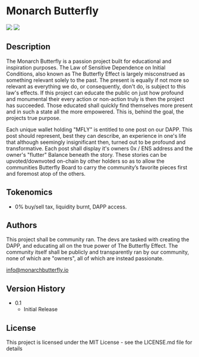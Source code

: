 # Monarch Butterfly


<img src="https://img.shields.io/badge/Topcoder-29A7DF?style=for-the-badge&logo=Topcoder&logoColor=white" />

<img src="[[https://img.shields.io/badge/Topcoder-29A7DF?style=for-the-badge&logo=Topcoder&logoColor=white](https://img.shields.io/badge/OpenZeppelin-4E5EE4?logo=OpenZeppelin&logoColor=fff&style=for-the-badge)](https://img.shields.io/badge/OpenZeppelin-4E5EE4?logo=OpenZeppelin&logoColor=fff&style=for-the-badge)" />
	

## Description

The Monarch Butterfly is a passion project built for educational and inspiration purposes. The Law of Sensitive Dependence on Initial Conditions, also known as The Butterfly Effect is largely misconstrued as something relevant solely to the past. The present is equally if not more so relevant as everything we do, or consequently, don't do, is subject to this law's effects. If this project can educate the public on just how profound and monumental their every action or non-action truly is then the project has succeeded. Those educated shall quickly find themselves more present and in such a state all the more empowered. This is, behind the goal, the projects true purpose.  

Each unique wallet holding "MFLY" is entitled to one post on our DAPP. This post should represent, best they can describe, an experience in one's life that although seemingly insignificant then, turned out to be profound and transformative. Each post shall display it's owners 0x / ENS address and the owner's "flutter" Balance beneath the story. These stories can be upvoted/downvoted on-chain by other holders so as to allow the communities Butterfly Board to carry the community’s favorite pieces first and foremost atop of the others. 

## Tokenomics

- 0% buy/sell tax, liquidity burnt, DAPP access. 

## Authors

This project shall be community ran. The devs are tasked with creating the DAPP, and educating all on the true power of The Butterfly Effect. The community itself shall be publicly and transparently ran by our community, none of which are "owners", all of which are instead passionate.

info@monarchbutterfly.io

## Version History

* 0.1
    * Initial Release

## License

This project is licensed under the MIT License - see the LICENSE.md file for details


